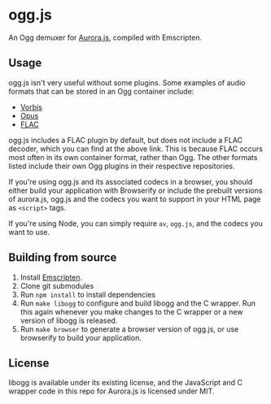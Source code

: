 ogg.js
======

An Ogg demuxer for [Aurora.js](https://github.com/audiocogs/aurora.js), compiled with Emscripten.

## Usage

ogg.js isn't very useful without some plugins. Some examples of audio formats that can be stored in an 
Ogg container include:

* [Vorbis](https://github.com/audiocogs/vorbis.js)
* [Opus](https://github.com/audiocogs/opus.js)
* [FLAC](https://gitub.com/audiocogs/flac.js)

ogg.js includes a FLAC plugin by default, but does not include a FLAC decoder, which you can find
at the above link.  This is because FLAC occurs most often in its own container format, rather than Ogg.
The other formats listed include their own Ogg plugins in their respective repositories.

If you're using ogg.js and its associated codecs in a browser, you should either build your application 
with Browserify or include the prebuilt versions of aurora.js, ogg.js and the codecs you want to support
in your HTML page as `<script>` tags.
  
If you're using Node, you can simply require `av`, `ogg.js`, and the codecs you want to use.

## Building from source

1. Install [Emscripten](https://github.com/kripken/emscripten/wiki/Emscripten-SDK).
2. Clone git submodules
3. Run `npm install` to install dependencies
4. Run `make libogg` to configure and build libogg and the C wrapper. Run this again whenever you make changes to the C wrapper or a new version of libogg is released.
5. Run `make browser` to generate a browser version of ogg.js, or use browserify to build your application.

## License

libogg is available under its existing license, and the JavaScript and C wrapper code in this repo
for Aurora.js is licensed under MIT.
